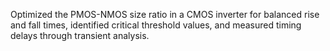 Optimized the PMOS-NMOS size ratio in a CMOS inverter for balanced rise and fall times, identified critical threshold values, and measured timing delays through transient analysis.

